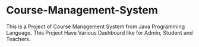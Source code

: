 # Course-Management-System
This is a Project of Course Management System from Java Programming Language.
This Project Have Various Dashboard like for Admin, Student and Teachers.
